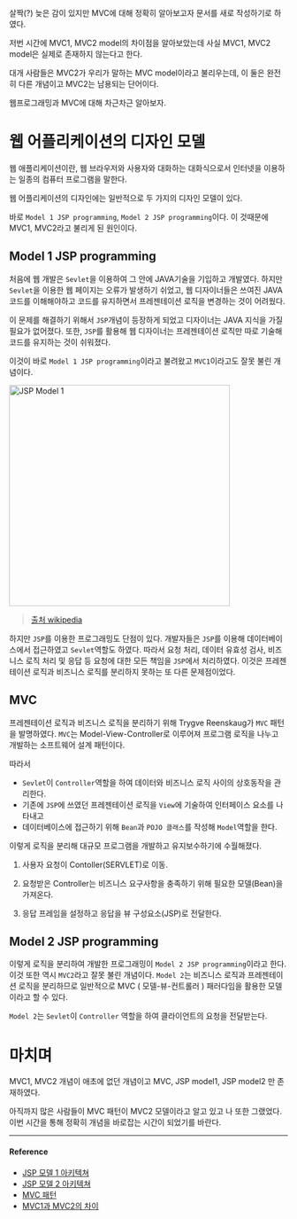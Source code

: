 살짝(?) 늦은 감이 있지만 MVC에 대해 정확히 알아보고자 문서를 새로 작성하기로 하였다.

저번 시간에  MVC1, MVC2 model의 차이점을 알아보았는데 사실 MVC1, MVC2 model은 실제로 존재하지 않는다고 한다.

대개 사람들은 MVC2가 우리가 말하는 MVC model이라고 불리우는데, 이 둘은 완전히 다른 개념이고 MVC2는 남용되는 단어이다.

웹프로그래밍과 MVC에 대해 차근차근 알아보자.

# 웹 어플리케이션의 디자인 모델
웹 애플리케이션이란, 웹 브라우저와 사용자와 대화하는 대화식으로서 인터넷을 이용하는 일종의 컴퓨터 프로그램을 말한다.

웹 어플리케이션의 디자인에는 일반적으로 두 가지의 디자인 모델이 있다.

바로 `Model 1 JSP programming`, `Model 2 JSP programming`이다. 
이 것때문에 MVC1, MVC2라고 불리게 된 원인이다.

## Model 1 JSP programming
처음에 웹 개발은 `Sevlet`을 이용하여 그 안에 JAVA기술을 기입하고 개발였다. 하지만 `Sevlet`을 이용한 웹 페이지는 오류가 발생하기 쉬었고,
웹 디자이너들은 쓰여진 JAVA 코드를 이해해야하고 코드를 유지하면서 프레젠테이션 로직을 변경하는 것이 어려웠다. 

이 문제를 해결하기 위해서 `JSP`개념이 등장하게 되었고 디자이너는 JAVA 지식을 가질 필요가 없어졌다. 또한, `JSP`를 활용해 웹 디자이너는 프레젠테이션 로직만 따로 기술해 코드를 유지하는 것이 쉬워졌다.

이것이 바로 `Model 1 JSP programming`이라고 불려왔고 `MVC1`이라고도 잘못 불린 개념이다.

<img width="399" alt="JSP Model 1" src="https://user-images.githubusercontent.com/43868540/99762801-a919bb00-2b3c-11eb-9abc-0dbcaab37dea.png">

> [출처 wikipedia](https://en.wikipedia.org/wiki/JSP_model_1_architecture)

하지만 `JSP`를 이용한 프로그래밍도 단점이 있다. 개발자들은 `JSP`를 이용해 데이터베이스에서 접근하였고 `Sevlet`역할도 하였다. 따라서 요청 처리, 데이터 유효성 검사, 비즈니스 로직 처리 및 응답 등 요청에 대한 모든 책임을 `JSP`에서 처리하였다. 이것은 프레젠테이션 로직과 비즈니스 로직를 분리하지 못하는 또 다른 문제점이었다.

## MVC
프레젠테이션 로직과 비즈니스 로직을 분리하기 위해 Trygve Reenskaug가 `MVC` 패턴을 발명하였다.
`MVC`는 Model-View-Controller로 이루어져 프로그램 로직을 나누고 개발하는 소프트웨어 설계 패턴이다.

따라서
- `Sevlet`이 `Controller`역할을 하여 데이터와 비즈니스 로직 사이의 상호동작을 관리한다.
- 기존에 `JSP`에 쓰였던 프레젠테이션 로직을 `View`에 기술하여 인터페이스 요소를 나타내고
- 데이터베이스에 접근하기 위해 `Bean`과 `POJO 클래스`를 작성해 `Model`역할을 한다.

이렇게 로직을 분리해 대규모 프로그램을 개발하고 유지보수하기에 수월해졌다.

1. 사용자 요청이 Contoller(SERVLET)로 이동.

2. 요청받은 Controller는 비즈니스 요구사항을 충족하기 위해 필요한 모델(Bean)을 가져온다.

3. 응답 프레임을 설정하고 응답을 뷰 구성요소(JSP)로 전달한다.

## Model 2 JSP programming
이렇게 로직을 분리하여 개발한 프로그래밍이 `Model 2 JSP programming`이라고 한다. 이것 또한 역시 `MVC2`라고 잘못 불린 개념이다. 
`Model 2`는 비즈니스 로직과 프레젠테이션 로직을 분리하므로 일반적으로 MVC ( 모델-뷰-컨트롤러 ) 패러다임을 활용한 모델이라고 할 수 있다.

`Model 2`는 `Sevlet`이 `Controller` 역할을 하여 클라이언트의 요청을 전달받는다.


# 마치며
MVC1, MVC2 개념이 애초에 없던 개념이고 MVC, JSP model1, JSP model2 만 존재하였다.

아직까지 많은 사람들이 MVC 패턴이 MVC2 모델이라고 알고 있고 나 또한 그랬었다. 이번 시간을 통해 정확히 개념을 바로잡는 시간이 되었기를 바란다.

----
#### Reference
- [JSP 모델 1 아키텍쳐](https://en.wikipedia.org/wiki/JSP_model_1_architecture)
- [JSP 모델 2 아키텍쳐](https://en.wikipedia.org/wiki/JSP_model_2_architecture#cite_note-5)
- [MVC 패턴](https://ko.wikipedia.org/wiki/%EB%AA%A8%EB%8D%B8-%EB%B7%B0-%EC%BB%A8%ED%8A%B8%EB%A1%A4%EB%9F%AC)
- [MVC1과 MVC2의 차이](https://technicalrecyclebin.wordpress.com/2012/11/14/difference-between-mvc1-and-mvc2/)
